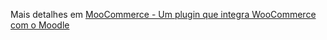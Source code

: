 Mais detalhes em [MooCommerce - Um plugin que integra WooCommerce com o Moodle](https://www.eduardokraus.com/moocommerce)
